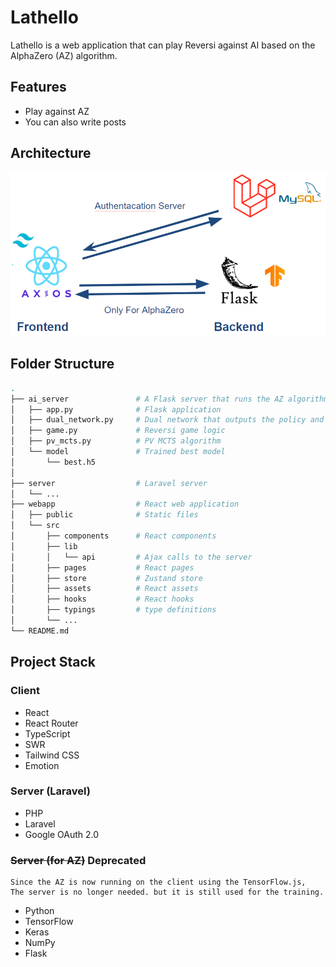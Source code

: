 # Lathello

Lathello is a web application that can play Reversi against AI based on the AlphaZero (AZ) algorithm.

## Features

- Play against AZ
- You can also write posts

## Architecture

<img src="./architecture.png"></img>

## Folder Structure

```bash
.
├── ai_server               # A Flask server that runs the AZ algorithm. No longer used.
│   ├── app.py              # Flask application
│   ├── dual_network.py     # Dual network that outputs the policy and value using ResNet
│   ├── game.py             # Reversi game logic
│   ├── pv_mcts.py          # PV MCTS algorithm
│   └── model               # Trained best model
│       └── best.h5
│
├── server                  # Laravel server
│   └── ...
├── webapp                  # React web application
│   ├── public              # Static files
│   └── src
│       ├── components      # React components
│       ├── lib
│       │   └── api         # Ajax calls to the server
│       ├── pages           # React pages
│       ├── store           # Zustand store
│       ├── assets          # React assets
│       ├── hooks           # React hooks
│       ├── typings         # type definitions
│       └── ...
└── README.md
```

## Project Stack

### Client

- React
- React Router
- TypeScript
- SWR
- Tailwind CSS
- Emotion

### Server (Laravel)

- PHP
- Laravel
- Google OAuth 2.0

### ~~Server (for AZ)~~ Deprecated

    Since the AZ is now running on the client using the TensorFlow.js,
    The server is no longer needed. but it is still used for the training.

- Python
- TensorFlow
- Keras
- NumPy
- Flask
